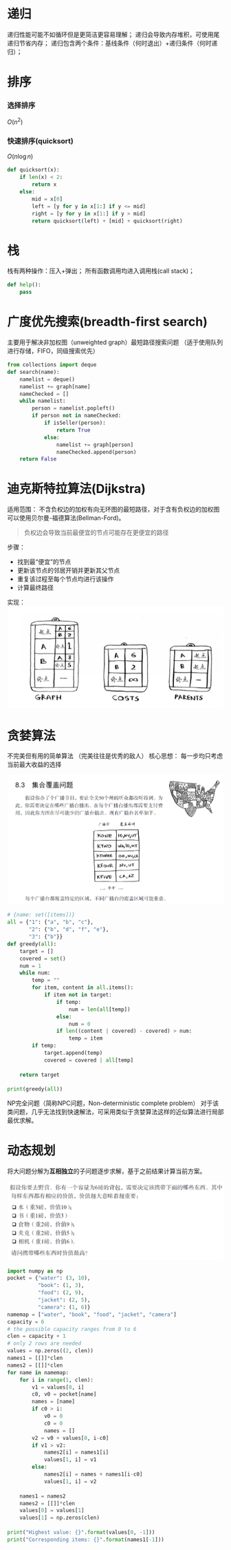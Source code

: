 # 递归
递归性能可能不如循环但是更简洁更容易理解；
递归会导致内存堆积，可使用尾递归节省内存；
递归包含两个条件：基线条件（何时退出）+递归条件（何时递归）；

# 排序
### 选择排序
$O(n^2)$
### 快速排序(quicksort)
$O(n\log n)$
```py
def quicksort(x):
    if len(x) < 2:
        return x
    else:
        mid = x[0]
        left = [y for y in x[1:] if y <= mid]
        right = [y for y in x[1:] if y > mid]
        return quicksort(left) + [mid] + quicksort(right)
```
# 栈
栈有两种操作：压入+弹出；
所有函数调用均进入调用栈(call stack)；

```py
def help():
    pass
```

# 广度优先搜索(breadth-first search)
主要用于解决非加权图（unweighted graph）最短路径搜索问题
（适于使用队列进行存储，FIFO，同级搜索优先）
```py
from collections import deque
def search(name):
    namelist = deque()
    namelist += graph[name]
    nameChecked = []
    while namelist:
        person = namelist.popleft()
        if person not in nameChecked:
            if isSeller(person):
                return True
            else:
                namelist += graph[person]
                nameChecked.append(person)
    return False
```

# 迪克斯特拉算法(Dijkstra)
适用范围：
不含负权边的加权有向无环图的最短路径，对于含有负权边的加权图可以使用贝尔曼-福德算法(Bellman-Ford)。

> 负权边会导致当前最便宜的节点可能存在更便宜的路径

步骤：
+ 找到最“便宜”的节点
+ 更新该节点的邻居开销并更新其父节点
+ 重复该过程至每个节点均进行该操作
+ 计算最终路径

实现：
![](Algorithm_images/Dijkstra.png)

# 贪婪算法
不完美但有用的简单算法 （完美往往是优秀的敌人）
核心思想： 每一步均只考虑当前最大收益的选择

![](Algorithm_images/greedy.png)
```py
# {name: set([items])}
all = {"1": {"a", "b", "c"},
       "2": {"b", "d", "f", "e"},
       "3": {"b"}}
def greedy(all):
    target = []
    covered = set()
    num = 1
    while num:
        temp = ""
        for item, content in all.items():
            if item not in target:
                if temp:
                    num = len(all[temp])
                else:
                    num = 0
                if len((content | covered) - covered) > num:
                    temp = item
        if temp:
            target.append(temp)
            covered = covered | all[temp]
        
    return target

print(greedy(all))
```
NP完全问题（简称NPC问题，Non-deterministic complete problem）
对于该类问题，几乎无法找到快速解法，可采用类似于贪婪算法这样的近似算法进行局部最优求解。

# 动态规划
将大问题分解为**互相独立**的子问题逐步求解，基于之前结果计算当前方案。

![](Algorithm_images/dp.png)
```py
import numpy as np
pocket = {"water": (3, 10),
          "book": (1, 3),
          "food": (2, 9),
          "jacket": (2, 5),
          "camera": (1, 6)}
namemap = ["water", "book", "food", "jacket", "camera"]
capacity = 6
# the possible capacity ranges from 0 to 6
clen = capacity + 1
# only 2 rows are needed
values = np.zeros((2, clen))
names1 = [[]]*clen
names2 = [[]]*clen
for name in namemap:
    for i in range(1, clen):
        v1 = values[0, i]
        c0, v0 = pocket[name]
        names = [name]
        if c0 > i:
            v0 = 0
            c0 = 0
            names = []
        v2 = v0 + values[0, i-c0]
        if v1 > v2:
            names2[i] = names1[i]
            values[1, i] = v1
        else:
            names2[i] = names + names1[i-c0]
            values[1, i] = v2

    names1 = names2
    names2 = [[]]*clen
    values[0] = values[1]
    values[1] = np.zeros(clen)

print("Highest value: {}".format(values[0, -1]))
print("Corresponding items: {}".format(names1[-1]))
```


